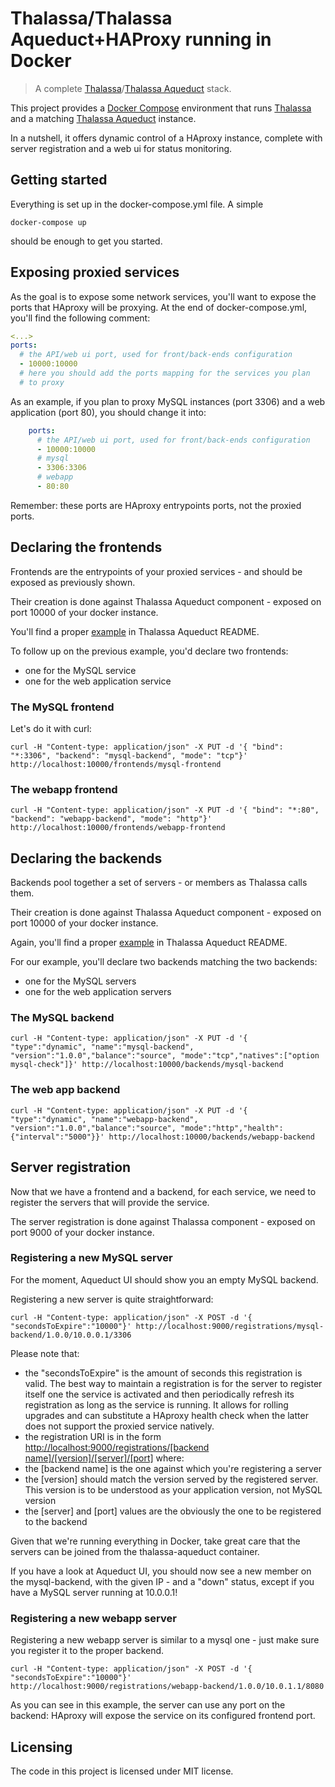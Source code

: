 # Thalassa/Thalassa Aqueduct+HAProxy running in Docker

> A complete [Thalassa](https://github.com/PearsonEducation/thalassa)/[Thalassa Aqueduct](https://github.com/PearsonEducation/thalassa-aqueduct) stack.

This project provides a [Docker Compose](https://docs.docker.com/compose/) environment that runs [Thalassa](https://github.com/PearsonEducation/thalassa) and a matching [Thalassa Aqueduct](https://github.com/PearsonEducation/thalassa-aqueduct) instance.

In a nutshell, it offers dynamic control of a HAproxy instance, complete with server registration and a web ui for status monitoring.

## Getting started

Everything is set up in the docker-compose.yml file. A simple

```shell
docker-compose up
```

should be enough to get you started.

## Exposing proxied services

As the goal is to expose some network services, you'll want to expose the ports that HAproxy will be proxying.
At the end of docker-compose.yml, you'll find the following comment:

```yml
<...>
ports:
  # the API/web ui port, used for front/back-ends configuration
  - 10000:10000
  # here you should add the ports mapping for the services you plan
  # to proxy
```

As an example, if you plan to proxy MySQL instances (port 3306) and a web application (port 80), you should change it into:

```yml
    ports:
      # the API/web ui port, used for front/back-ends configuration
      - 10000:10000
      # mysql
      - 3306:3306
      # webapp
      - 80:80
```

Remember: these ports are HAproxy entrypoints ports, not the proxied ports.

## Declaring the frontends

Frontends are the entrypoints of your proxied services - and should be exposed as previously shown.

Their creation is done against Thalassa Aqueduct component - exposed on port 10000 of your docker instance.

You'll find a proper [example](https://github.com/PearsonEducation/thalassa-aqueduct#put-frontendskey) in Thalassa Aqueduct README.

To follow up on the previous example, you'd declare two frontends:

*   one for the MySQL service
*   one for the web application service

### The MySQL frontend

Let's do it with curl:

```shell
curl -H "Content-type: application/json" -X PUT -d '{ "bind": "*:3306", "backend": "mysql-backend", "mode": "tcp"}' http://localhost:10000/frontends/mysql-frontend
```

### The webapp frontend

```shell
curl -H "Content-type: application/json" -X PUT -d '{ "bind": "*:80", "backend": "webapp-backend", "mode": "http"}' http://localhost:10000/frontends/webapp-frontend
```

## Declaring the backends

Backends pool together a set of servers - or members as Thalassa calls them.

Their creation is done against Thalassa Aqueduct component - exposed on port
10000 of your docker instance.

Again, you'll find a proper [example](https://github.com/PearsonEducation/thalassa-aqueduct#put-backendskey)
in Thalassa Aqueduct README.

For our example, you'll declare two backends matching the two backends:

*   one for the MySQL servers
*   one for the web application servers

### The MySQL backend

```shell
curl -H "Content-type: application/json" -X PUT -d '{ "type":"dynamic", "name":"mysql-backend", "version":"1.0.0","balance":"source", "mode":"tcp","natives":["option mysql-check"]}' http://localhost:10000/backends/mysql-backend
```

### The web app backend

```shell
curl -H "Content-type: application/json" -X PUT -d '{ "type":"dynamic", "name":"webapp-backend", "version":"1.0.0","balance":"source", "mode":"http","health":{"interval":"5000"}}' http://localhost:10000/backends/webapp-backend
```

## Server registration

Now that we have a frontend and a backend, for each service, we need to register the servers that will provide the service.

The server registration is done against Thalassa component - exposed on port 9000 of your docker instance.

### Registering a new MySQL server

For the moment, Aqueduct UI should show you an empty MySQL backend.

Registering a new server is quite straightforward:

```shell
curl -H "Content-type: application/json" -X POST -d '{ "secondsToExpire":"10000"}' http://localhost:9000/registrations/mysql-backend/1.0.0/10.0.0.1/3306
```

Please note that:
*   the "secondsToExpire" is the amount of seconds this registration is valid.
   The best way to maintain a registration is for the server to register itself one the service is activated and then periodically refresh its registration as long as the service is running.
   It allows for rolling upgrades and can substitute a HAproxy health check when the latter does not support the proxied service natively.
*   the registration URI is in the form [http://localhost:9000/registrations/\[backend name\]/\[version\]/\[server\]/\[port\]]()
where:
  *   the \[backend name\] is the one against which you're registering a server
  *   the \[version\] should match the version served by the registered server. This version is to be understood as your application version, not MySQL version
  *   the \[server\] and \[port\] values are the obviously the one to be registered to the backend

Given that we're running everything in Docker, take great care that the servers can be joined from the thalassa-aqueduct container.

If you have a look at Aqueduct UI, you should now see a new member on the mysql-backend, with the given IP - and a "down" status, except if you have a MySQL server running at 10.0.0.1!

### Registering a new webapp server

Registering a new webapp server is similar to a mysql one - just make sure you register it to the proper backend.

```shell
curl -H "Content-type: application/json" -X POST -d '{ "secondsToExpire":"10000"}' http://localhost:9000/registrations/webapp-backend/1.0.0/10.0.1.1/8080
```

As you can see in this example, the server can use any port on the backend: HAproxy will expose the service on its configured frontend port.

## Licensing

The code in this project is licensed under MIT license.
